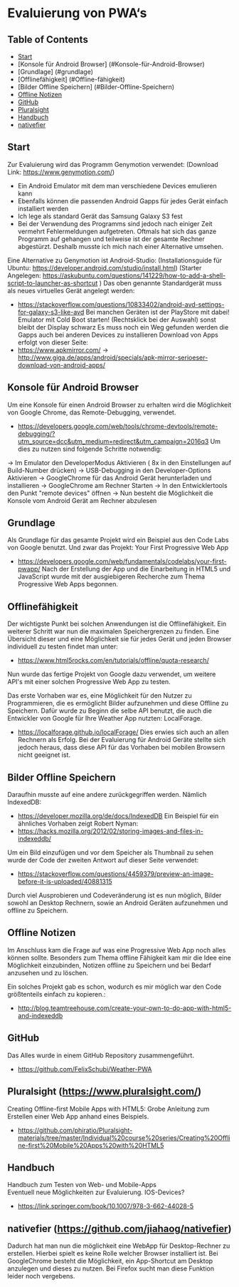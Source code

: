 # Evaluierung von PWA‘s 

## Table of Contents

  - [Start](#start)
  - [Konsole für Android Browser] (#Konsole-für-Android-Browser)
  - [Grundlage] (#grundlage)
  - [Offlinefähigkeit] (#Offline-fähigkeit)
  - [Bilder Offline Speichern] (#Bilder-Offline-Speichern)
  - [Offline Notizen](#Offline-Notizen)
  - [GitHub](#Git-Hub)
  - [Pluralsight](#Plural-sight)
  - [Handbuch](#Hand-buch)
  - [nativefier](#native-fier)
  
## Start


Zur Evaluierung wird das Programm Genymotion verwendet:
(Download Link: https://www.genymotion.com/)
- Ein Android Emulator mit dem man verschiedene Devices emulieren kann
- Ebenfalls können die passenden Android Gapps für jedes Gerät einfach installiert werden
-  Ich lege als standard Gerät das Samsung Galaxy S3 fest
- Bei der Verwendung des Programms sind jedoch nach einiger Zeit vermehrt Fehlermeldungen aufgetreten. Oftmals hat sich das ganze Programm auf gehangen und teilweise ist der gesamte Rechner abgestürzt. Deshalb musste ich mich nach einer Alternative umsehen.

Eine Alternative zu Genymotion ist Android-Studio:
(Installationsguide für Ubuntu: https://developer.android.com/studio/install.html)
(Starter Angelegen: https://askubuntu.com/questions/141229/how-to-add-a-shell-script-to-launcher-as-shortcut )
Das oben genannte Standardgerät muss als neues virtuelles Gerät angelegt werden:
- https://stackoverflow.com/questions/10833402/android-avd-settings-for-galaxy-s3-like-avd
Bei manchen Geräten ist der PlayStore mit dabei!
Emulator mit Cold Boot starten! (Rechtsklick bei der Auswahl) sonst bleibt der Display schwarz
Es muss noch ein Weg gefunden werden die Gapps auch bei anderen Devices zu installieren
Download von Apps erfolgt von dieser Seite: 
- https://www.apkmirror.com/
→ http://www.giga.de/apps/android/specials/apk-mirror-serioeser-download-von-android-apps/

## Konsole für Android Browser

Um eine Konsole für einen Android Browser zu erhalten wird die Möglichkeit von Google Chrome, das Remote-Debugging, verwendet. 
- https://developers.google.com/web/tools/chrome-devtools/remote-debugging/?utm_source=dcc&utm_medium=redirect&utm_campaign=2016q3
Um dies zu nutzen sind folgende Schritte notwendig:

→ Im Emulator den DeveloperModus Aktivieren 
	( 8x in den Einstellungen auf Build-Number drücken)
→ USB-Debugging in den Developer-Options Aktivieren 
→ GoogleChrome für das Android Gerät herunterladen und installieren
→ GoogleChrome am Rechner Starten
	-> In den Entwicklertools den Punkt "remote devices" öffnen 
→ Nun besteht die Möglichkeit die Konsole vom Android Gerät am Rechner abzulesen

## Grundlage

Als Grundlage für das gesamte Projekt wird ein Beispiel aus den Code Labs von Google benutzt.
Und zwar das Projekt: 
Your First Progressive Web App
- https://developers.google.com/web/fundamentals/codelabs/your-first-pwapp/
Nach der Erstellung der App und die Einarbeitung in HTML5 und JavaScript wurde mit der ausgiebigeren Recherche zum Thema Progressive Web Apps begonnen.

## Offlinefähigkeit

Der wichtigste Punkt bei solchen Anwendungen ist die Offlinefähigkeit.
Ein weiterer Schritt war nun die maximalen Speichergrenzen zu finden.
Eine Übersicht dieser und eine Möglichkeit sie für jedes Gerät und jeden Browser individuell zu testen findet man unter:
- https://www.html5rocks.com/en/tutorials/offline/quota-research/

Nun wurde das fertige Projekt von Google dazu verwendet, um weitere API's mit einer solchen Progressive Web App zu testen.

Das erste Vorhaben war es, eine Möglichkeit für den Nutzer zu Programmieren, die es ermöglicht Bilder aufzunehmen und diese Offline zu Speichern.
Dafür wurde zu Beginn die selbe API benutzt, die auch die Entwickler von Google für Ihre Weather App nutzten: LocalForage.
- https://localforage.github.io/localForage/
Dies erwies sich auch an allen Rechnern als Erfolg.
Bei der Evaluierung für Android Geräte stellte sich jedoch heraus, dass diese API für das Vorhaben bei mobilen Browsern nicht geeignet ist.

## Bilder Offline Speichern

Daraufhin musste auf eine andere zurückgegriffen werden. Nämlich IndexedDB:
- https://developer.mozilla.org/de/docs/IndexedDB
Ein Beispiel für ein ähnliches Vorhaben zeigt Robert Nyman:
- https://hacks.mozilla.org/2012/02/storing-images-and-files-in-indexeddb/
		
Um ein Bild einzufügen und vor dem Speicher als Thumbnail zu sehen wurde der Code der zweiten Antwort auf dieser Seite verwendet:
- https://stackoverflow.com/questions/4459379/preview-an-image-before-it-is-uploaded/40881315

Durch viel Ausprobieren und Codeveränderung ist es nun möglich, Bilder sowohl an Desktop Rechnern, sowie an Android Geräten aufzunehmen und offline zu Speichern.

## Offline Notizen

Im Anschluss kam die Frage auf was eine Progressive Web App noch alles können sollte.
Besonders zum Thema offline Fähigkeit kam mir die Idee eine Möglichkeit einzubinden, Notizen offline zu Speichern und bei Bedarf anzusehen und zu löschen.

Ein solches Projekt gab es schon, wodurch es mir möglich war den Code größtenteils einfach zu kopieren.:


- http://blog.teamtreehouse.com/create-your-own-to-do-app-with-html5-and-indexeddb


## GitHub

Das Alles wurde in einem GitHub Repository zusammengeführt.
- https://github.com/FelixSchubi/Weather-PWA




## Pluralsight (https://www.pluralsight.com/)

Creating Offline-first Mobile Apps with HTML5:
Grobe Anleitung zum Erstellen einer Web App anhand eines Beispiels.
- https://github.com/phiratio/Pluralsight-materials/tree/master/Individual%20course%20series/Creating%20Offline-first%20Mobile%20Apps%20with%20HTML5


## Handbuch
Handbuch zum Testen von Web- und Mobile-Apps <br/>
Eventuell neue Möglichkeiten zur Evaluierung. IOS-Devices?
- https://link.springer.com/book/10.1007/978-3-662-44028-5

## nativefier (https://github.com/jiahaog/nativefier)
Dadurch hat man nun die möglichkeit eine WebApp für Desktop-Rechner zu erstellen. Hierbei spielt es keine Rolle welcher Browser installiert ist.
Bei GoogleChrome besteht die Möglichkeit, ein App-Shortcut am Desktop anzulegen und dieses zu nutzen. Bei Firefox sucht man diese Funktion leider noch vergebens.  



